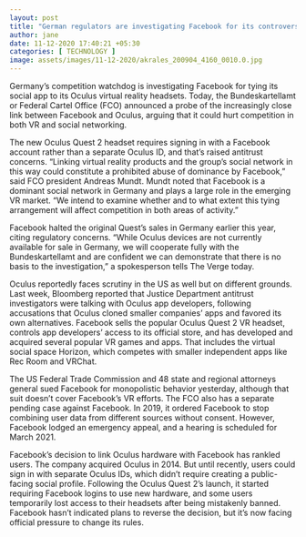 ```yaml
---
layout: post
title: "German regulators are investigating Facebook for its controversial Oculus account rules"
author: jane 
date: 11-12-2020 17:40:21 +05:30 
categories: [ TECHNOLOGY ] 
image: assets/images/11-12-2020/akrales_200904_4160_0010.0.jpg
---
```

Germany’s competition watchdog is investigating Facebook for tying its social app to its Oculus virtual reality headsets. Today, the Bundeskartellamt or Federal Cartel Office (FCO) announced a probe of the increasingly close link between Facebook and Oculus, arguing that it could hurt competition in both VR and social networking.

The new Oculus Quest 2 headset requires signing in with a Facebook account rather than a separate Oculus ID, and that’s raised antitrust concerns. “Linking virtual reality products and the group’s social network in this way could constitute a prohibited abuse of dominance by Facebook,” said FCO president Andreas Mundt. Mundt noted that Facebook is a dominant social network in Germany and plays a large role in the emerging VR market. “We intend to examine whether and to what extent this tying arrangement will affect competition in both areas of activity.”

Facebook halted the original Quest’s sales in Germany earlier this year, citing regulatory concerns. “While Oculus devices are not currently available for sale in Germany, we will cooperate fully with the Bundeskartellamt and are confident we can demonstrate that there is no basis to the investigation,” a spokesperson tells The Verge today.

Oculus reportedly faces scrutiny in the US as well but on different grounds. Last week, Bloomberg reported that Justice Department antitrust investigators were talking with Oculus app developers, following accusations that Oculus cloned smaller companies’ apps and favored its own alternatives. Facebook sells the popular Oculus Quest 2 VR headset, controls app developers’ access to its official store, and has developed and acquired several popular VR games and apps. That includes the virtual social space Horizon, which competes with smaller independent apps like Rec Room and VRChat.

The US Federal Trade Commission and 48 state and regional attorneys general sued Facebook for monopolistic behavior yesterday, although that suit doesn’t cover Facebook’s VR efforts. The FCO also has a separate pending case against Facebook. In 2019, it ordered Facebook to stop combining user data from different sources without consent. However, Facebook lodged an emergency appeal, and a hearing is scheduled for March 2021.

Facebook’s decision to link Oculus hardware with Facebook has rankled users. The company acquired Oculus in 2014. But until recently, users could sign in with separate Oculus IDs, which didn’t require creating a public-facing social profile. Following the Oculus Quest 2’s launch, it started requiring Facebook logins to use new hardware, and some users temporarily lost access to their headsets after being mistakenly banned. Facebook hasn’t indicated plans to reverse the decision, but it’s now facing official pressure to change its rules.